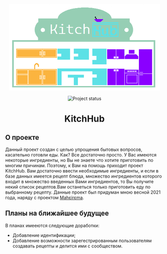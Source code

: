 <div align="center">
    <p>
        <a href="https://github.com/Eixini/KitchHub">
            <img src="./resources/kitchhub-logo-for-repo.png" alt="KitchHub project logo" />
        </a>
    </p>
    <p>
        <img src="https://img.shields.io/badge/-development-%23216278" alt="Project status" />
    </p>
    <h1>KitchHub</h1>
</div>

## О проекте
Данный проект создан с целью упрощения бытовых вопросов, касательно готовли еды. Как? Все достаточно просто.
У Вас имеются некоторые ингредиенты, но Вы не знаете что хотите приготовить по многим причинам. Поэтому, к Вам на помощь приходит проект KitchHub. Вам достаточно ввести необходимые ингредиенты, и если в базе данных имеется рецепт блюда, множество ингредиентов которого входит в множество введенных Вами ингредиентов, то Вы получите некий список рецептов.Вам останеться только приготовить еду по выбранному рецепту.
Данные проект был придуман мною весной 2021 года, наряду с проектом [Mahεirεma](https://github.com/Eixini/Maheirema).

## Планы на ближайшее будущее
В планах имееются следующие доработки:
- Добавление идентификации;
- Добавление возможности зарегестрированным пользователям создавать рецепты и делится ими с сообществом.
